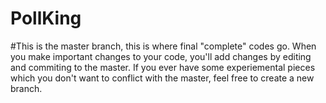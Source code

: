 # PollKing

#This is the master branch, this is where final "complete" codes go. When you make important changes to your code, you'll add changes by editing and commiting to the master. If you ever have some experiemental pieces which you don't want to conflict with the master, feel free to create a new branch.
